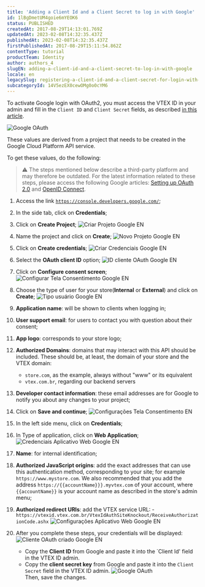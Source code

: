 ```yaml
---
title: 'Adding a Client Id and a Client Secret to log in with Google'
id: 1lBgDmetUM4goie6mYEOK6
status: PUBLISHED
createdAt: 2017-08-29T14:13:01.769Z
updatedAt: 2023-02-08T14:32:35.437Z
publishedAt: 2023-02-08T14:32:35.437Z
firstPublishedAt: 2017-08-29T15:11:54.862Z
contentType: tutorial
productTeam: Identity
author: authors_4
slugEN: adding-a-client-id-and-a-client-secret-to-log-in-with-google
locale: en
legacySlug: registering-a-client-id-and-a-client-secret-for-login-with-google
subcategoryId: 14V5ezEX0cewOMg0o0cYM6
---
```


To activate Google login with OAuth2, you must access the VTEX ID in your admin and fill in the `Client ID` and `Client Secret` fields, as described [in this article](/en/tutorial/configuring-user-id-with-facebook-and-google).

![Google OAuth](https://images.ctfassets.net/alneenqid6w5/67wXwVN1RaDZ5oOy6XrTSe/1dd69d7f89b79cbca4c0d3265e800c3c/google_EN.png)

These values are derived from a project that needs to be created in the Google Cloud Platform API service.

To get these values, do the following:

>⚠️ The steps mentioned below describe a third-party platform and may therefore be outdated. For the latest information related to these steps, please access the following Google articles: [Setting up OAuth 2.0](https://support.google.com/cloud/answer/6158849) and [OpenID Connect](https://developers.google.com/identity/protocols/oauth2/openid-connect).

1. Access the link [`https://console.developers.google.com/`](https://console.developers.google.com/);
2. In the side tab, click on __Credentials__;
3. Click on __Create Project__;
    ![Criar Projeto Google EN](//images.ctfassets.net/alneenqid6w5/7d7axXgcKs8SKcG0YekU8m/6aa68d7e981fd534a35ef3046b8d4cc2/Criar_Projeto_Google_EN.png)
4. Name the project and click on __Create__;
    ![Novo Projeto Google EN](//images.ctfassets.net/alneenqid6w5/1PB6BTeU4I6YOqySuwcS4W/aba1e15eee652b262a3932ffa87cdf02/Novo_Projeto_Google_EN.png)
5. Click on __Create credentials__;
    ![Criar Credenciais Google EN](//images.ctfassets.net/alneenqid6w5/5bGcIsahuvFskIQBn8X8bl/b5916fc567067ef1c3dcb464d392be4f/Criar_Credenciais_Google_EN.png)
6. Select the __OAuth client ID__ option;
    ![ID cliente OAuth Google EN](//images.ctfassets.net/alneenqid6w5/5CBmKjKYTYOMkkQImIMcI4/66104a80f14e2ea12cd894435ddf0843/ID_cliente_OAuth_Google_EN.png)
7. Click on __Configure consent screen__;
    ![Configurar Tela Consentimento Google EN](//images.ctfassets.net/alneenqid6w5/3mprVJpYy6wdtJJEhhbi1s/5b057c3ce55c3207415d1b37117b5ac1/Configurar_Tela_Consentimento_Google_EN.png)
8. Choose the type of user for your store(__Internal__ or __External__) and click on __Create__;
    ![Tipo usuário Google EN](//images.ctfassets.net/alneenqid6w5/yxxE4AdTY0yuNClfZwXHL/2f15aac33884886b494137342ebadaf6/Tipo_usu__rio_EN.png)
9. __Application name__: will be shown to clients when logging in;
10. __User support email__: for users to contact you with question about their consent;
11. __App logo__: corresponds to your store logo;
12. __Authorized Domains__: domains that may interact with this API should be included. These should be, at least, the domain of your store and the VTEX domain:
    - `store.com`, as the example, always without "www" or its equivalent
    - `vtex.com.br`, regarding our backend servers
13. __Developer contact information__: these email addresses are for Google to notify you about any changes to your project;
14. Click on __Save and continue__;
    ![Configurações Tela Consentimento EN](//images.ctfassets.net/alneenqid6w5/2jKyTCl5FeeMsS2iAw0aKa/4d3a9c16d4a83dfc8559f8ddab04cd6f/Configura____es_Tela_Consentimento_EN.png)
13. In the left side menu, click on __Credentials__;
14. In Type of application, click on __Web Application__;
    ![Credenciais Aplicativo Web Google EN](//images.ctfassets.net/alneenqid6w5/1sq6ByDBoYtGLeiU3Xsmgx/68c4968faa050c891f7501420d7fc6c8/Credenciais_Aplicativo_Web_Google_EN.png)
15. __Name__: for internal identification;
16.  __Authorized JavaScript origins__: add the exact addresses that can use this authentication method, corresponding to your site; for example `https://www.mystore.com`. We also recommended that you add the address `https://{{accountName}}}.myvtex.com` of your account, where `{{accountName}}` is your account name as described in the store's admin menu;
17. __Authorized redirect URIs__: add the VTEX service URL:
    -`https://vtexid.vtex.com.br/VtexIdAuthSiteKnockout/ReceiveAuthorizationCode.ashx`
    ![Configurações Aplicativo Web Google EN](//images.ctfassets.net/alneenqid6w5/4HsRII0LeoGMYqWoioWi0o/9e9b216146ef6285903e647722080234/Configura____es_Aplicativo_Web_EN.png)

18. After you complete these steps, your credentials will be displayed:
    ![Cliente OAuth criado Google EN](//images.ctfassets.net/alneenqid6w5/58KAqlnXhKoAqgq6Gcc80K/b2db65f7598baba9de8f6ecd7d3aa70e/Cliente_OAuth_criado_Google_EN.png)
    - Copy the __Client ID__ from Google and paste it into the `Client Id' field in the VTEX ID admin.
    - Copy the __client secret key__ from Google and paste it into the `Client Secret` field in the VTEX ID admin.
    ![Google OAuth](//images.ctfassets.net/alneenqid6w5/67wXwVN1RaDZ5oOy6XrTSe/1dd69d7f89b79cbca4c0d3265e800c3c/google_EN.png)    
    Then, save the changes.
